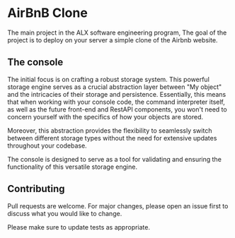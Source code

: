 # AirBnB Clone

The main project in the ALX software engineering program, The goal of the project is to deploy on your server a simple clone of the Airbnb website.

## The console 

The initial focus is on crafting a robust storage system. This powerful storage engine serves as a crucial abstraction layer between "My object" and the intricacies of their storage and persistence. Essentially, this means that when working with your console code, the command interpreter itself, as well as the future front-end and RestAPI components, you won't need to concern yourself with the specifics of how your objects are stored.

Moreover, this abstraction provides the flexibility to seamlessly switch between different storage types without the need for extensive updates throughout your codebase.

The console is designed to serve as a tool for validating and ensuring the functionality of this versatile storage engine.


## Contributing

Pull requests are welcome. For major changes, please open an issue first
to discuss what you would like to change.

Please make sure to update tests as appropriate.
